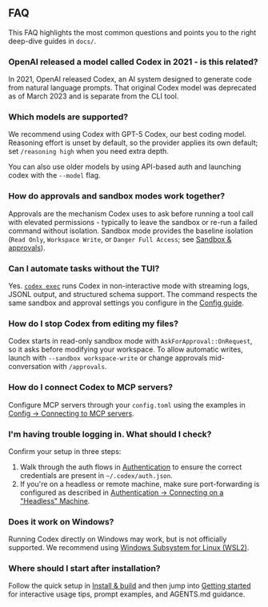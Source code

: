 ## FAQ

This FAQ highlights the most common questions and points you to the right deep-dive guides in `docs/`.

### OpenAI released a model called Codex in 2021 - is this related?

In 2021, OpenAI released Codex, an AI system designed to generate code from natural language prompts. That original Codex model was deprecated as of March 2023 and is separate from the CLI tool.

### Which models are supported?

We recommend using Codex with GPT-5 Codex, our best coding model. Reasoning effort is unset by default, so the provider applies its own default; set `/reasoning high` when you need extra depth.

You can also use older models by using API-based auth and launching codex with the `--model` flag.

### How do approvals and sandbox modes work together?

Approvals are the mechanism Codex uses to ask before running a tool call with elevated permissions - typically to leave the sandbox or re-run a failed command without isolation. Sandbox mode provides the baseline isolation (`Read Only`, `Workspace Write`, or `Danger Full Access`; see [Sandbox & approvals](./sandbox.md)).

### Can I automate tasks without the TUI?

Yes. [`codex exec`](./exec.md) runs Codex in non-interactive mode with streaming logs, JSONL output, and structured schema support. The command respects the same sandbox and approval settings you configure in the [Config guide](./config.md).

### How do I stop Codex from editing my files?

Codex starts in read-only sandbox mode with `AskForApproval::OnRequest`, so it asks before modifying your workspace. To allow automatic writes, launch with `--sandbox workspace-write` or change approvals mid-conversation with `/approvals`.

### How do I connect Codex to MCP servers?

Configure MCP servers through your `config.toml` using the examples in [Config -> Connecting to MCP servers](./config.md#connecting-to-mcp-servers).

### I'm having trouble logging in. What should I check?

Confirm your setup in three steps:

1. Walk through the auth flows in [Authentication](./authentication.md) to ensure the correct credentials are present in `~/.codex/auth.json`.
2. If you're on a headless or remote machine, make sure port-forwarding is configured as described in [Authentication -> Connecting on a "Headless" Machine](./authentication.md#connecting-on-a-headless-machine).

### Does it work on Windows?

Running Codex directly on Windows may work, but is not officially supported. We recommend using [Windows Subsystem for Linux (WSL2)](https://learn.microsoft.com/en-us/windows/wsl/install).

### Where should I start after installation?

Follow the quick setup in [Install & build](./install.md) and then jump into [Getting started](./getting-started.md) for interactive usage tips, prompt examples, and AGENTS.md guidance.
